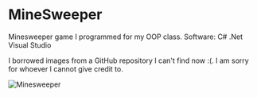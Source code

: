 # MineSweeper
Minesweeper game I programmed for my OOP class.
Software: C# .Net Visual Studio

I borrowed images from a GitHub repository I can't find now :(. I am sorry for whoever I cannot give credit to.

![Minesweeper](https://github.com/TheChouzanOne/MineSweeper/MineSweeper.PNG "Minesweeper")
